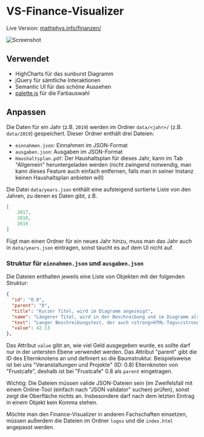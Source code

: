 # VS-Finance-Visualizer

Live Version: [mathphys.info/finanzen/](https://mathphys.info/finanzen/)

![Screenshot](https://mathphys.info/~tbuss/Finance-Visualizer.png)

## Verwendet

* HighCharts für das sunburst Diagramm
* jQuery für sämtliche Interaktionen
* Semantic UI für das schöne Aussehen
* [palette.js](https://github.com/google/palette.js) für die Farbauswahl

## Anpassen

Die Daten für ein Jahr (z.B. `2019`) werden im Ordner `data/<jahr>/` (z.B. `data/2019`) gespeichert.
Dieser Ordner enthält drei Dateien:

* `einnahmen.json`: Einnahmen im JSON-Format
* `ausgaben.json`: Ausgaben im JSON-Format
* `Haushaltsplan.pdf`: Der Haushaltsplan für dieses Jahr, kann im Tab "Allgemein" heruntergeladen werden (nicht zwingend notwendig, man kann dieses Feature auch einfach entfernen, falls man in seiner Instanz keinen Haushaltsplan anbieten will)

Die Datei `data/years.json` enthält eine aufsteigend sortierte Liste von den Jahren, zu denen es Daten gibt, z.B.

```json
[
    2017,
    2018,
    2019
]
```

Fügt man einen Ordner für ein neues Jahr hinzu, muss man das Jahr auch in `data/years.json` eintragen, sonst taucht es auf dem UI nicht auf.

### Struktur für `einnahmen.json` und `ausgaben.json`

Die Dateien enthalten jeweils eine Liste von Objekten mit der folgenden Struktur:

```json
{
  "id": "0.0",
  "parent": "0",
  "title": "Kurzer Titel, wird im Diagramm angezeigt",
  "name": "Längerer Titel, wird in der Beschreibung und im Diagramm als Tooltip angezeigt",
  "text": "Langer Beschreibungstext, der auch <strong>HTML-Tags</strong> enthalten kann.",
  "value": 42.13
},
```

Das Attribut `value` gibt an, wie viel Geld ausgegeben wurde, es sollte darf nur in der untersten Ebene verwendet werden. Das Attribut "parent" gibt die ID des Elternknotens an und definiert so die Baumstruktur. Beispielsweise ist bei uns "Veranstaltungen und Projekte" (ID: 0.8) Elternknoten von "Frustcafe", deshalb ist bei "Frustcafe" 0.8 als `parent` eingetragen.

Wichtig: Die Dateien müssen valide JSON-Dateien sein (im Zweifelsfall mit einem Online-Tool (einfach nach "JSON validator" suchen) prüfen), sonst zeigt die Oberfläche nichts an. Insbesondere darf nach dem letzten Eintrag in einem Objekt kein Komma stehen.

Möchte man den Finance-Visualizer in anderen Fachschaften einsetzen, müssen außerdem die Dateien im Ordner `logos` und die `index.html` angepasst werden.